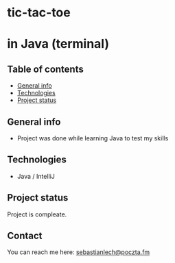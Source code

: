 # tic-tac-toe
# in Java (terminal)

## Table of contents
* [General info](#general-info)
* [Technologies](#technologies)
* [Project status](#project-status)

## General info
- Project was done while learning Java to test my skills

## Technologies
- Java / IntelliJ

## Project status
Project is compleate.

## Contact
You can reach me here: <a href="mailto:sebastianlech@poczta.fm">sebastianlech@poczta.fm</a>
